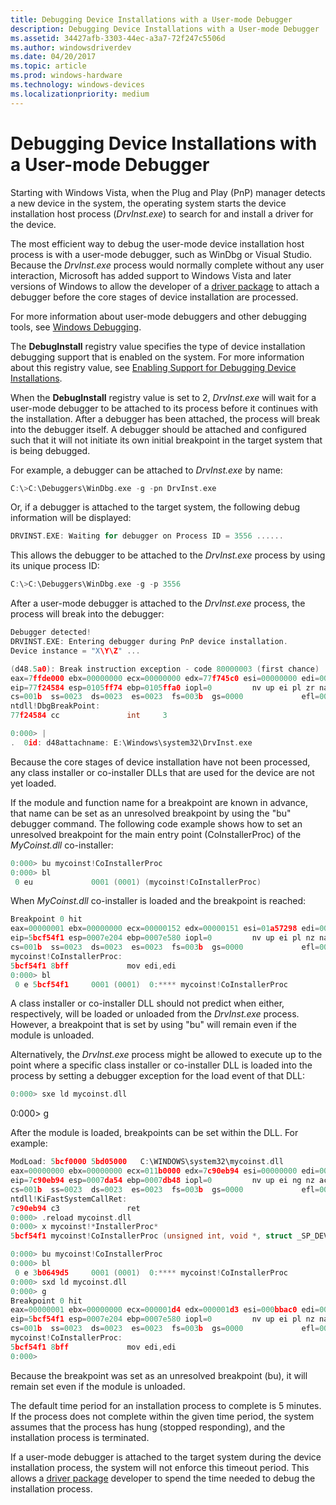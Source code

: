 ```yaml
---
title: Debugging Device Installations with a User-mode Debugger
description: Debugging Device Installations with a User-mode Debugger
ms.assetid: 34427afb-3303-44ec-a3a7-72f247c5506d
ms.author: windowsdriverdev
ms.date: 04/20/2017
ms.topic: article
ms.prod: windows-hardware
ms.technology: windows-devices
ms.localizationpriority: medium
---
```


# Debugging Device Installations with a User-mode Debugger


Starting with Windows Vista, when the Plug and Play (PnP) manager detects a new device in the system, the operating system starts the device installation host process (*DrvInst.exe*) to search for and install a driver for the device.

The most efficient way to debug the user-mode device installation host process is with a user-mode debugger, such as WinDbg or Visual Studio. Because the *DrvInst.exe* process would normally complete without any user interaction, Microsoft has added support to Windows Vista and later versions of Windows to allow the developer of a [driver package](driver-packages.md) to attach a debugger before the core stages of device installation are processed.

For more information about user-mode debuggers and other debugging tools, see [Windows Debugging](https://msdn.microsoft.com/library/windows/hardware/ff551063).

The **DebugInstall** registry value specifies the type of device installation debugging support that is enabled on the system. For more information about this registry value, see [Enabling Support for Debugging Device Installations](enabling-support-for-debugging-device-installations.md).

When the **DebugInstall** registry value is set to 2, *DrvInst.exe* will wait for a user-mode debugger to be attached to its process before it continues with the installation. After a debugger has been attached, the process will break into the debugger itself. A debugger should be attached and configured such that it will not initiate its own initial breakpoint in the target system that is being debugged.

For example, a debugger can be attached to *DrvInst.exe* by name:

```cpp
C:\>C:\Debuggers\WinDbg.exe -g -pn DrvInst.exe
```

Or, if a debugger is attached to the target system, the following debug information will be displayed:

```cpp
DRVINST.EXE: Waiting for debugger on Process ID = 3556 ......
```

This allows the debugger to be attached to the *DrvInst.exe* process by using its unique process ID:

```cpp
C:\>C:\Debuggers\WinDbg.exe -g -p 3556
```

After a user-mode debugger is attached to the *DrvInst.exe* process, the process will break into the debugger:

```cpp
Debugger detected!
DRVINST.EXE: Entering debugger during PnP device installation.
Device instance = "X\Y\Z" ...

(d48.5a0): Break instruction exception - code 80000003 (first chance)
eax=7ffde000 ebx=00000000 ecx=00000000 edx=77f745c0 esi=00000000 edi=00000000
eip=77f24584 esp=0105ff74 ebp=0105ffa0 iopl=0         nv up ei pl zr na po nc
cs=001b  ss=0023  ds=0023  es=0023  fs=003b  gs=0000             efl=00000246
ntdll!DbgBreakPoint:
77f24584 cc               int     3

0:000> |
.  0id: d48attachname: E:\Windows\system32\DrvInst.exe
```

Because the core stages of device installation have not been processed, any class installer or co-installer DLLs that are used for the device are not yet loaded.

If the module and function name for a breakpoint are known in advance, that name can be set as an unresolved breakpoint by using the "bu" debugger command. The following code example shows how to set an unresolved breakpoint for the main entry point (CoInstallerProc) of the *MyCoinst.dll* co-installer:

```cpp
0:000> bu mycoinst!CoInstallerProc
0:000> bl
 0 eu             0001 (0001) (mycoinst!CoInstallerProc)
```

When *MyCoinst.dll* co-installer is loaded and the breakpoint is reached:

```cpp
Breakpoint 0 hit
eax=00000001 ebx=00000000 ecx=00000152 edx=00000151 esi=01a57298 edi=00000002
eip=5bcf54f1 esp=0007e204 ebp=0007e580 iopl=0         nv up ei pl nz na pe nc
cs=001b  ss=0023  ds=0023  es=0023  fs=003b  gs=0000             efl=00000202
mycoinst!CoInstallerProc:
5bcf54f1 8bff             mov edi,edi
0:000> bl
 0 e 5bcf54f1     0001 (0001)  0:**** mycoinst!CoInstallerProc
```

A class installer or co-installer DLL should not predict when either, respectively, will be loaded or unloaded from the *DrvInst.exe* process. However, a breakpoint that is set by using "bu" will remain even if the module is unloaded.

Alternatively, the *DrvInst.exe* process might be allowed to execute up to the point where a specific class installer or co-installer DLL is loaded into the process by setting a debugger exception for the load event of that DLL:

```cpp
0:000> sxe ld mycoinst.dll
```

0:000&gt; g

After the module is loaded, breakpoints can be set within the DLL. For example:

```cpp
ModLoad: 5bcf0000 5bd05000   C:\WINDOWS\system32\mycoinst.dll
eax=00000000 ebx=00000000 ecx=011b0000 edx=7c90eb94 esi=00000000 edi=00000000
eip=7c90eb94 esp=0007da54 ebp=0007db48 iopl=0         nv up ei ng nz ac po nc
cs=001b  ss=0023  ds=0023  es=0023  fs=003b  gs=0000             efl=00000296
ntdll!KiFastSystemCallRet:
7c90eb94 c3               ret
0:000> .reload mycoinst.dll
0:000> x mycoinst!*InstallerProc*
5bcf54f1 mycoinst!CoInstallerProc (unsigned int, void *, struct _SP_DEVINFO_DATA *)

0:000> bu mycoinst!CoInstallerProc
0:000> bl
 0 e 3b0649d5     0001 (0001)  0:**** mycoinst!CoInstallerProc
0:000> sxd ld mycoinst.dll
0:000> g
Breakpoint 0 hit
eax=00000001 ebx=00000000 ecx=000001d4 edx=000001d3 esi=000bbac0 edi=00000002
eip=5bcf54f1 esp=0007e204 ebp=0007e580 iopl=0         nv up ei pl nz na pe nc
cs=001b  ss=0023  ds=0023  es=0023  fs=003b  gs=0000             efl=00000202
mycoinst!CoInstallerProc:
5bcf54f1 8bff             mov edi,edi
0:000> 
```

Because the breakpoint was set as an unresolved breakpoint (bu), it will remain set even if the module is unloaded.

The default time period for an installation process to complete is 5 minutes. If the process does not complete within the given time period, the system assumes that the process has hung (stopped responding), and the installation process is terminated.

If a user-mode debugger is attached to the target system during the device installation process, the system will not enforce this timeout period. This allows a [driver package](driver-packages.md) developer to spend the time needed to debug the installation process.

 

 





